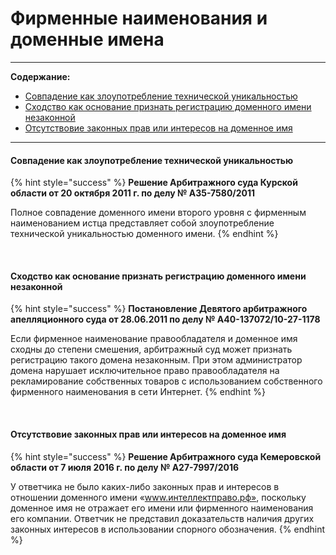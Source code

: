 # Фирменные наименования и доменные имена

----

**Содержание:**

* [Cовпадение как злоупотребление технической уникальностью](https://github.com/xCounsel/kardamon/blob/master/Russian/courts/fn.md#cовпадение-доменного-имени-с-фирменным-наименованием-может-быть-злоупотреблением-технической-уникальностью-доменного-имени)
* [Cходство как основание признать регистрацию доменного имени незаконной](https://github.com/xCounsel/kardamon/blob/master/Russian/courts/fn.md#При-сходстве-до-степени-смешения-с-фирменным-наименованием-регистрация-доменного-имени-может-быть-признана-незаконной)
* [Отсутствовие законных прав или интересов на доменное имя](/Russian/courts/fn.md)

----

#### Cовпадение как злоупотребление технической уникальностью
{% hint style="success" %}
**Решение Арбитражного суда Курской области от 20 октября 2011 г. по делу № А35-7580/2011**

Полное совпадение доменного имени второго уровня с фирменным наименованием истца представляет собой злоупотребление технической уникальностью доменного имени.
{% endhint %}

<br>

#### Cходство как основание признать регистрацию доменного имени незаконной
{% hint style="success" %}
**Постановление Девятого арбитражного апелляционного суда от 28.06.2011 по делу № А40-137072/10-27-1178**

Если фирменное наименование правообладателя и доменное имя сходны до степени смешения, арбитражный суд может признать регистрацию такого домена незаконным. При этом администратор домена нарушает исключительное право правообладателя на рекламирование собственных товаров с использованием собственного фирменного наименования в сети Интернет.
{% endhint %}

<br>

#### Отсутствовие законных прав или интересов на доменное имя
{% hint style="success" %}
**Решение Арбитражного суда Кемеровской области от 7 июля 2016 г. по делу № А27-7997/2016**

У ответчика не было каких-либо законных прав и интересов в отношении доменного имени «www.интеллектправо.рф», поскольку доменное имя не отражает его имени или фирменного наименования его компании. Ответчик не представил доказательств наличия других законных интересов в использовании спорного обозначения.
{% endhint %}


